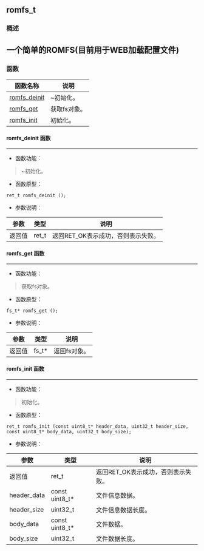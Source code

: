 ## romfs\_t
### 概述
一个简单的ROMFS(目前用于WEB加载配置文件)
----------------------------------
### 函数
<p id="romfs_t_methods">

| 函数名称 | 说明 | 
| -------- | ------------ | 
| <a href="#romfs_t_romfs_deinit">romfs\_deinit</a> | ~初始化。 |
| <a href="#romfs_t_romfs_get">romfs\_get</a> | 获取fs对象。 |
| <a href="#romfs_t_romfs_init">romfs\_init</a> | 初始化。 |
#### romfs\_deinit 函数
-----------------------

* 函数功能：

> <p id="romfs_t_romfs_deinit">~初始化。

* 函数原型：

```
ret_t romfs_deinit ();
```

* 参数说明：

| 参数 | 类型 | 说明 |
| -------- | ----- | --------- |
| 返回值 | ret\_t | 返回RET\_OK表示成功，否则表示失败。 |
#### romfs\_get 函数
-----------------------

* 函数功能：

> <p id="romfs_t_romfs_get">获取fs对象。

* 函数原型：

```
fs_t* romfs_get ();
```

* 参数说明：

| 参数 | 类型 | 说明 |
| -------- | ----- | --------- |
| 返回值 | fs\_t* | 返回fs对象。 |
#### romfs\_init 函数
-----------------------

* 函数功能：

> <p id="romfs_t_romfs_init">初始化。

* 函数原型：

```
ret_t romfs_init (const uint8_t* header_data, uint32_t header_size, const uint8_t* body_data, uint32_t body_size);
```

* 参数说明：

| 参数 | 类型 | 说明 |
| -------- | ----- | --------- |
| 返回值 | ret\_t | 返回RET\_OK表示成功，否则表示失败。 |
| header\_data | const uint8\_t* | 文件信息数据。 |
| header\_size | uint32\_t | 文件信息数据长度。 |
| body\_data | const uint8\_t* | 文件数据。 |
| body\_size | uint32\_t | 文件数据长度。 |
